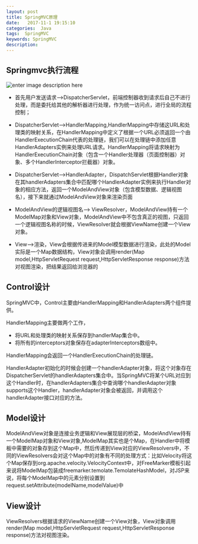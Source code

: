 ```yaml
---
layout: post
title: SpringMVC原理
date:   2017-11-1 19:15:10
categories:  Java
tags:  SpringMVC
keywords: SpringMVC
description: 
---
```



## Springmvc执行流程

![enter image description here](http://p7lixluhf.bkt.clouddn.com/SpringMVC-Flow.jpg)

*  首先用户发送请求——>DispatcherServlet，前端控制器收到请求后自己不进行处理，而是委托给其他的解析器进行处理，作为统一访问点，进行全局的流程控制；

* DispatcherServlet——>HandlerMapping,HandlerMapping中存储这URL和处理类的映射关系，在HandlerMapping中定义了根据一个URL必须返回一个由HandlerExecutionChain代表的处理链，我们可以在处理链中添加任意HandlerAdapters实例来处理URL请求。HandlerMapping将请求映射为HandlerExecutionChain对象（包含一个Handler处理器（页面控制器）对象、多个HandlerInterceptor拦截器）对象。

*  DispatcherServlet——>HandlerAdapter，DispatchServlet根据Handler对象在其handlerAdapters集合中匹配哪个HandlerAdapter实例来执行Handler对象的相应方法，返回一个ModelAndView对象（包含模型数据、逻辑视图名），接下来就通过ModelAndView对象来渲染页面

*  ModelAndView的逻辑视图名——> ViewResolver，ModelAndView持有一个ModelMap对象和View对象，ModelAndView中不包含真正的视图，只返回一个逻辑视图名称的时候，ViewResolver就会根据ViewName创建一个View对象。

*  View——>渲染，View会根据传进来的Model模型数据进行渲染，此处的Model实际是一个Map数据结构，View对象会调用render(Map model,HttpServletRequest request,HttpServletResponse response)方法对视图渲染，把结果返回给浏览器的

## Control设计
SpringMVC中，Control主要由HandlerMapping和HandlerAdapters两个组件提供。

HandlerMapping主要做两个工作，
* 将URL和处理类的映射关系保存到handlerMap集合中。
* 将所有的interceptors对象保存在adapterInterceptors数组中。

HandlerMapping会返回一个HandlerExecutionChain的处理链。

HandlerAdapter初始化的时候会创建一个handlerAdapter对象，将这个对象存在DispatcherServlet的handlerAdapters集合中。当SpringMVC将某个URL对应到这个Handler时，在handlerAdapters集合中查询哪个handlerAdapter对象supports这个Handler，handlerAdapter对象会被返回，并调用这个handlerAdapter接口对应的方法。

## Model设计
ModelAndView对象是连接业务逻辑和View展现层的桥梁，ModelAndView持有一个ModelMap对象和View对象,ModelMap其实也是个Map，在Handler中将模板中需要的对象存到这个Map中，然后传递到View对应的ViewResolvers中，不同的ViewResolvers会对这个Map中的对象有不同的处理方式：比如Velocity将这个Map保存到org.apache.velocity.VelocityContext中，对FreeMarker模板引起来说将ModelMap包装成freemarker.temolate.TemolateHashModel，对JSP来说，将每个ModelMap中的元素分别设置到request.setAttribute(modelName,modelValue)中

## View设计
ViewResolvers根据请求的ViewName创建一个View对象，View对象调用render(Map model,HttpServletRequest request,HttpServletResponse response)方法对视图渲染。